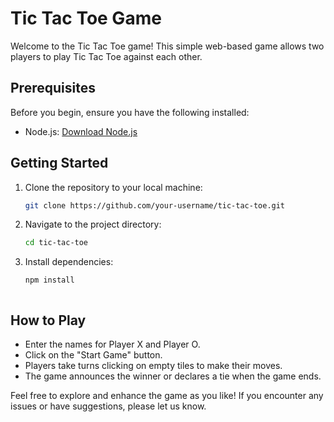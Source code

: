 # Tic Tac Toe Game

Welcome to the Tic Tac Toe game! This simple web-based game allows two players to play Tic Tac Toe against each other.

## Prerequisites

Before you begin, ensure you have the following installed:

- Node.js: [Download Node.js](https://nodejs.org/)

## Getting Started

1. Clone the repository to your local machine:

    ```bash
    git clone https://github.com/your-username/tic-tac-toe.git
    ```

2. Navigate to the project directory:

    ```bash
    cd tic-tac-toe
    ```

3. Install dependencies:

    ```bash
    npm install
    ```

    ```

## How to Play

- Enter the names for Player X and Player O.
- Click on the "Start Game" button.
- Players take turns clicking on empty tiles to make their moves.
- The game announces the winner or declares a tie when the game ends.

Feel free to explore and enhance the game as you like! If you encounter any issues or have suggestions, please let us know.
